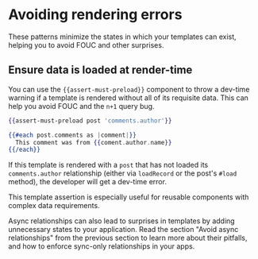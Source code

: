 # Avoiding rendering errors

These patterns minimize the states in which your templates can exist, helping you to avoid FOUC and other surprises.

## Ensure data is loaded at render-time

You can use the `{{assert-must-preload}}` component to throw a dev-time warning if a template is rendered without all of its requisite data. This can help you avoid FOUC and the `n+1` query bug.

```hbs
{{assert-must-preload post 'comments.author'}}

{{#each post.comments as |comment|}}
  This comment was from {{coment.author.name}}
{{/each}}
```

If this template is rendered with a `post` that has not loaded its `comments.author` relationship (either via `loadRecord` or the post's `#load` method), the developer will get a dev-time error.

This template assertion is especially useful for reusable components with complex data requirements.

Async relationships can also lead to surprises in templates by adding unnecessary states to your application. Read the section "Avoid async relationships" from the previous section to learn more about their pitfalls, and how to enforce sync-only relationships in your apps.

